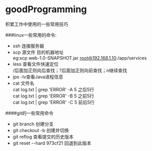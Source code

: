# goodProgramming
积累工作中使用的一些常用技巧  

###linux一些常用的命令:
* ssh 连接服务器
* scp 源文件  目的机器地址  
eg:scp web-1.0-SNAPSHOT.jar root@192.168.1.10:/app/services
* less 查看文件快速定位  
  /后面加正则向后查找；?后面加正则向前查找；n继续查找
* jps -lv查看Java进程信息
* cat 文件名  
  cat log.txt | grep 'ERROR' -A 5 之后5行  
  cat log.txt | grep 'ERROR' -B 5 之前5行  
  cat log.txt | grep 'ERROR' -C 5 前后5行

####git的一些常用命令
* git branch 创建分支
* git checkout -b  创建并切换
* git reflog  查看提交的历史版本
* git reset --hard 973cf21 回退到此版本